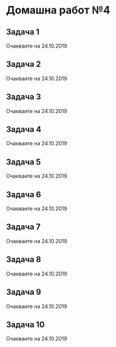 # Домашна работ №4

## Задача 1

Очакваите на 24.10.2019

## Задача 2

Очакваите на 24.10.2019

## Задача 3

Очакваите на 24.10.2019

## Задача 4

Очакваите на 24.10.2019

## Задача 5

Очакваите на 24.10.2019

## Задача 6

Очакваите на 24.10.2019

## Задача 7

Очакваите на 24.10.2019

## Задача 8

Очакваите на 24.10.2019

## Задача 9

Очакваите на 24.10.2019

## Задача 10

Очакваите на 24.10.2019
